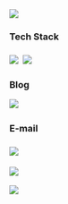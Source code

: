 <img src="https://user-images.githubusercontent.com/62370144/135639197-67942246-7b47-4ed0-8e0f-9eee916629c7.png"/>
 
<h3>Tech Stack<h3>
<p>
 <img src="https://img.shields.io/badge/Android-3DDC84?style=flat-square&logo=Android&logoColor=white"/>&nbsp
 <img src="https://img.shields.io/badge/Kotlin-0095D5?style=flat-square&logo=Kotlin&logoColor=white"/>&nbsp
</p>
<h3>Blog</h3>
<p>
  <a href="https://velog.io/@heymoko"><img src="https://img.shields.io/badge/Velog-11B48A?style=flat-square&logo=Vimeo&logoColor=white&link=https://velog.io/@heymoko"/></a>&nbsp
</p>
<p>  
 <h3>E-mail<h3>
 <img src="https://img.shields.io/badge/email-heymoko@kakao.com-yellow"/>&nbsp
</p>
</p> 
  <img src="https://github-readme-stats.vercel.app/api/top-langs/?username=heyMoko&layout=compact&theme=default&langs_count=4"/>
</p>

    
<img src="https://user-images.githubusercontent.com/62370144/135639999-d6b8dc93-981e-46ab-a3dd-601843ad7435.png"/>




